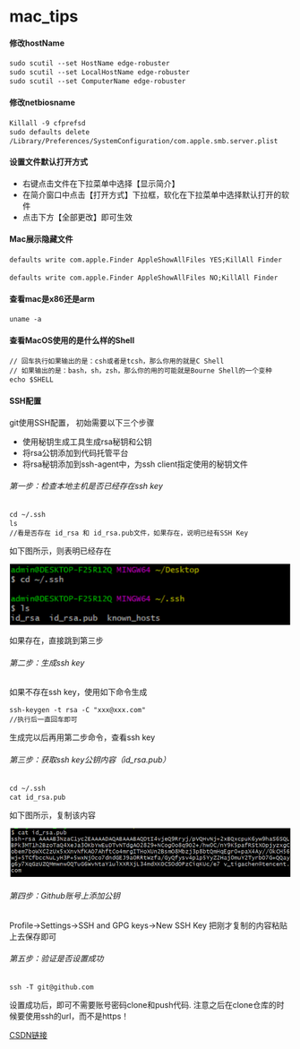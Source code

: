 # mac_tips

#### 修改hostName
```
sudo scutil --set HostName edge-robuster
sudo scutil --set LocalHostName edge-robuster
sudo scutil --set ComputerName edge-robuster
```

#### 修改netbiosname
```
Killall -9 cfprefsd
sudo defaults delete /Library/Preferences/SystemConfiguration/com.apple.smb.server.plist
```

#### 设置文件默认打开方式
- 右键点击文件在下拉菜单中选择【显示简介】
- 在简介窗口中点击【打开方式】下拉框，软化在下拉菜单中选择默认打开的软件
- 点击下方【全部更改】即可生效

#### Mac展示隐藏文件
```
defaults write com.apple.Finder AppleShowAllFiles YES;KillAll Finder

defaults write com.apple.Finder AppleShowAllFiles NO;KillAll Finder
```

#### 查看mac是x86还是arm
```
uname -a
```

#### 查看MacOS使用的是什么样的Shell
```
// 回车执行如果输出的是：csh或者是tcsh，那么你用的就是C Shell
// 如果输出的是：bash，sh，zsh，那么你的用的可能就是Bourne Shell的一个变种
echo $SHELL
```

#### SSH配置
git使用SSH配置， 初始需要以下三个步骤
- 使用秘钥生成工具生成rsa秘钥和公钥
- 将rsa公钥添加到代码托管平台
- 将rsa秘钥添加到ssh-agent中，为ssh client指定使用的秘钥文件

###### 第一步：检查本地主机是否已经存在ssh key
```
cd ~/.ssh
ls
//看是否存在 id_rsa 和 id_rsa.pub文件，如果存在，说明已经有SSH Key
```
如下图所示，则表明已经存在

![img](https://github.com/DreamChaserEric/weipeng_second_brain/blob/main/imgs/wp_s_b_3.png)

如果存在，直接跳到第三步

###### 第二步：生成ssh key
如果不存在ssh key，使用如下命令生成
```
ssh-keygen -t rsa -C "xxx@xxx.com"
//执行后一直回车即可
```
生成完以后再用第二步命令，查看ssh key

###### 第三步：获取ssh key公钥内容（id_rsa.pub）

```
cd ~/.ssh
cat id_rsa.pub
```
如下图所示，复制该内容

![img](https://github.com/DreamChaserEric/weipeng_second_brain/blob/main/imgs/wp_s_b_4.png)

###### 第四步：Github账号上添加公钥
Profile->Settings->SSH and GPG keys->New SSH Key
把刚才复制的内容粘贴上去保存即可

###### 第五步：验证是否设置成功
```
ssh -T git@github.com
```
设置成功后，即可不需要账号密码clone和push代码.
注意之后在clone仓库的时候要使用ssh的url，而不是https！

[CSDN链接](https://blog.csdn.net/weixin_42310154/article/details/118340458)